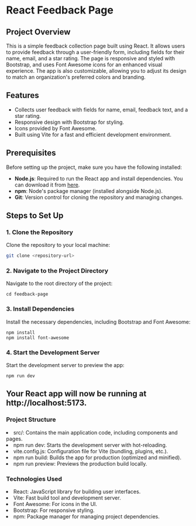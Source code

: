 # React Feedback Page  

## Project Overview  
This is a simple feedback collection page built using React. It allows users to provide feedback through a user-friendly form, including fields for their name, email, and a star rating. The page is responsive and styled with Bootstrap, and uses Font Awesome icons for an enhanced visual experience. The app is also customizable, allowing you to adjust its design to match an organization's preferred colors and branding.

## Features  

- Collects user feedback with fields for name, email, feedback text, and a star rating.  
- Responsive design with Bootstrap for styling.  
- Icons provided by Font Awesome.  
- Built using Vite for a fast and efficient development environment.  

## Prerequisites  
Before setting up the project, make sure you have the following installed:
- **Node.js**: Required to run the React app and install dependencies. You can download it from [here](https://nodejs.org/).
- **npm**: Node's package manager (installed alongside Node.js).
- **Git**: Version control for cloning the repository and managing changes.

## Steps to Set Up  

### 1. Clone the Repository  

Clone the repository to your local machine:  

```bash  
git clone <repository-url>  
```

### 2. Navigate to the Project Directory
Navigate to the root directory of the project:
```
cd feedback-page
```
### 3. Install Dependencies
Install the necessary dependencies, including Bootstrap and Font Awesome:
```
npm install  
npm install font-awesome  
```
### 4. Start the Development Server
Start the development server to preview the app:
```
npm run dev
```
Your React app will now be running at http://localhost:5173.
--------------------------------------------------------------
### Project Structure
<li> src/: Contains the main application code, including components and pages.</li>
<li>npm run dev: Starts the development server with hot-reloading.</li>
<li>vite.config.js: Configuration file for Vite (bundling, plugins, etc.).</li>
<li>npm run build: Builds the app for production (optimized and minified).</li>
<li>npm run preview: Previews the production build locally.</li>

### Technologies Used
<li>React: JavaScript library for building user interfaces.</li>
<li>Vite: Fast build tool and development server.</li>
<li>Font Awesome: For icons in the UI.</li>
<li>Bootstrap: For responsive styling.</li>
<li>npm: Package manager for managing project dependencies.</li>



